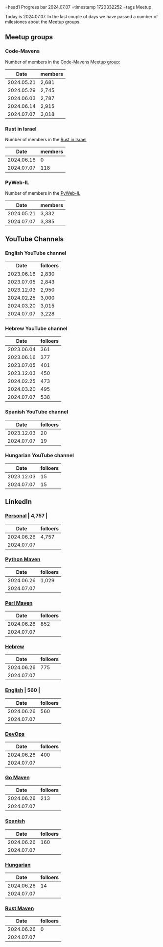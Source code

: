 =head1 Progress bar 2024.07.07
=timestamp 1720332252
=tags Meetup

Today is 2024.07.07. In the last couple of days we have passed a number of milestones about the Meetup groups.

## Meetup groups

### Code-Mavens

Number of members in the [Code-Mavens Meetup group](https://www.meetup.com/code-mavens/):

| Date       | members |
| ---------- | ------- |
| 2024.05.21 | 2,681   |
| 2024.05.29 | 2,745   |
| 2024.06.03 | 2,787   |
| 2024.06.14 | 2,915   |
| 2024.07.07 | 3,018   |

### Rust in Israel

Number of members in the [Rust in Israel](https://www.meetup.com/rust-in-israel/)

| Date       | members |
| ---------- | ------- |
| 2024.06.16 |   0     |
| 2024.07.07 | 118     |


### PyWeb-IL

Number of members in the [PyWeb-IL](https://www.meetup.com/pyweb-il/)

| Date       | members |
| ---------- | ------- |
| 2024.05.21 | 3,332   |
| 2024.07.07 | 3,385   |

## YouTube Channels

### English YouTube channel

| Date       | folloers |
| ---------- | -------- |
| 2023.06.16 |  2,830   |
| 2023.07.05 |  2,843   |
| 2023.12.03 |  2,950   |
| 2024.02.25 |  3,000   |
| 2024.03.20 |  3,015   |
| 2024.07.07 |  3,228   |

### Hebrew YouTube channel

| Date       | folloers |
| ---------- | -------- |
| 2023.06.04 |  361     |
| 2023.06.16 |  377     |
| 2023.07.05 |  401     |
| 2023.12.03 |  450     |
| 2024.02.25 |  473     |
| 2024.03.20 |  495     |
| 2024.07.07 |  538     |


### Spanish YouTube channel

| Date       | folloers |
| ---------- | -------- |
| 2023.12.03 |   20     |
| 2024.07.07 |   19     |

### Hungarian YouTube channel

| Date       | folloers |
| ---------- | -------- |
| 2023.12.03 |   15     |
| 2024.07.07 |   15     |

## LinkedIn

### [Personal](https://www.linkedin.com/in/szabgab/)                 | 4,757     |

| Date       | folloers |
| ---------- | -------- |
| 2024.06.26 |   4,757  |
| 2024.07.07 |        |


### [Python Maven](https://www.linkedin.com/showcase/python-maven/)

| Date       | folloers |
| ---------- | -------- |
| 2024.06.26 |   1,029  |
| 2024.07.07 |        |


### [Perl Maven](https://www.linkedin.com/showcase/perl-maven/)

| Date       | folloers |
| ---------- | -------- |
| 2024.06.26 |     852  |
| 2024.07.07 |        |


### [Hebrew](https://he.code-maven.com/linkedin)

| Date       | folloers |
| ---------- | -------- |
| 2024.06.26 |     775  |
| 2024.07.07 |        |

### [English](https://code-maven.com/linkedin)                       |   560     |

| Date       | folloers |
| ---------- | -------- |
| 2024.06.26 |     560  |
| 2024.07.07 |        |


### [DevOps](https://www.linkedin.com/showcase/code-maven-devops/)

| Date       | folloers |
| ---------- | -------- |
| 2024.06.26 |     400  |
| 2024.07.07 |        |

### [Go Maven](https://www.linkedin.com/showcase/code-maven-golang/)

| Date       | folloers |
| ---------- | -------- |
| 2024.06.26 |     213  |
| 2024.07.07 |        |

### [Spanish](https://es.code-maven.com/linkedin)

| Date       | folloers |
| ---------- | -------- |
| 2024.06.26 |     160  |
| 2024.07.07 |        |


### [Hungarian](https://hu.code-maven.com/linkedin)

| Date       | folloers |
| ---------- | -------- |
| 2024.06.26 |     14  |
| 2024.07.07 |        |

### [Rust Maven](https://www.linkedin.com/showcase/rust-maven/)

| Date       | folloers |
| ---------- | -------- |
| 2024.06.26 |     0  |
| 2024.07.07 |        |


